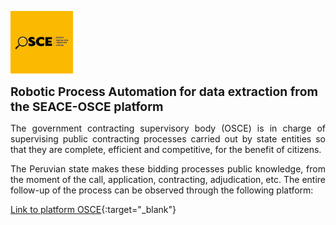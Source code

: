 <p align="left" width="100%">
    <img width="100" src="osce.png">
</p>

<p align="left">
    <strong style="font-size:1.2rem;">
    Robotic Process Automation for data extraction from the SEACE-OSCE platform
    </strong>
</p>

<p align="justify">
The government contracting supervisory body (OSCE) is in charge of supervising public contracting processes carried out by state entities so that they are complete, efficient and competitive, for the benefit of citizens.
</p>

<p align="justify">
The Peruvian state makes these bidding processes public knowledge, from the moment of the call, application, contracting, adjudication, etc. The entire follow-up of the process can be observed through the following platform:
</p>

[Link to platform OSCE](http://procesos.seace.gob.pe/seacebus-uiwd-pub/buscadorPublico/buscadorPublico.xhtml){:target="_blank"}



